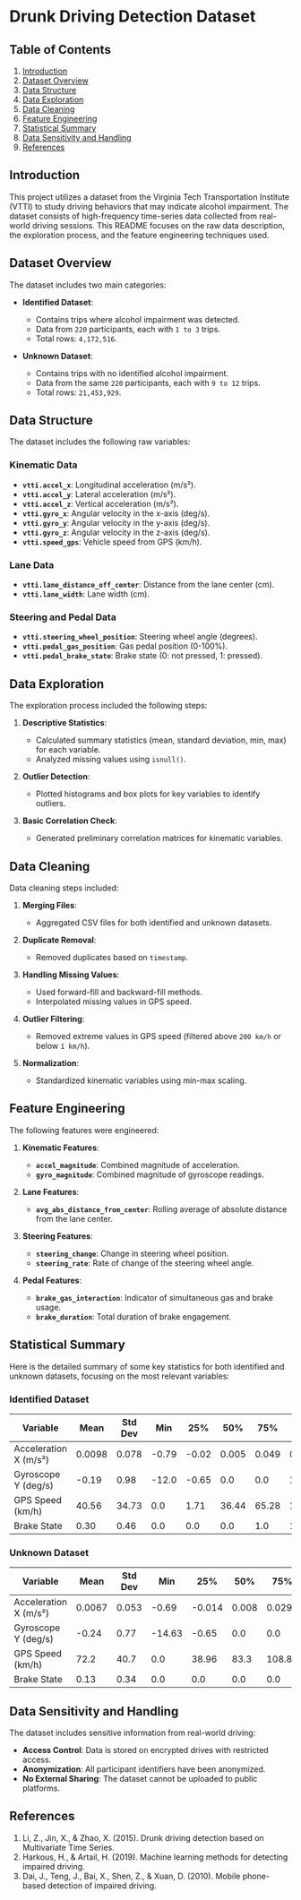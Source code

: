 # Drunk Driving Detection Dataset

## Table of Contents
1. [Introduction](#introduction)
2. [Dataset Overview](#dataset-overview)
3. [Data Structure](#data-structure)
4. [Data Exploration](#data-exploration)
5. [Data Cleaning](#data-cleaning)
6. [Feature Engineering](#feature-engineering)
7. [Statistical Summary](#statistical-summary)
8. [Data Sensitivity and Handling](#data-sensitivity-and-handling)
9. [References](#references)

## Introduction
This project utilizes a dataset from the Virginia Tech Transportation Institute (VTTI) to study driving behaviors that may indicate alcohol impairment. The dataset consists of high-frequency time-series data collected from real-world driving sessions. This README focuses on the raw data description, the exploration process, and the feature engineering techniques used.

## Dataset Overview
The dataset includes two main categories:

- **Identified Dataset**:
  - Contains trips where alcohol impairment was detected.
  - Data from `220` participants, each with `1 to 3` trips.
  - Total rows: `4,172,516`.

- **Unknown Dataset**:
  - Contains trips with no identified alcohol impairment.
  - Data from the same `220` participants, each with `9 to 12` trips.
  - Total rows: `21,453,929`.

## Data Structure
The dataset includes the following raw variables:

### Kinematic Data
- **`vtti.accel_x`**: Longitudinal acceleration (m/s²).
- **`vtti.accel_y`**: Lateral acceleration (m/s²).
- **`vtti.accel_z`**: Vertical acceleration (m/s²).
- **`vtti.gyro_x`**: Angular velocity in the x-axis (deg/s).
- **`vtti.gyro_y`**: Angular velocity in the y-axis (deg/s).
- **`vtti.gyro_z`**: Angular velocity in the z-axis (deg/s).
- **`vtti.speed_gps`**: Vehicle speed from GPS (km/h).

### Lane Data
- **`vtti.lane_distance_off_center`**: Distance from the lane center (cm).
- **`vtti.lane_width`**: Lane width (cm).

### Steering and Pedal Data
- **`vtti.steering_wheel_position`**: Steering wheel angle (degrees).
- **`vtti.pedal_gas_position`**: Gas pedal position (0-100%).
- **`vtti.pedal_brake_state`**: Brake state (0: not pressed, 1: pressed).

## Data Exploration
The exploration process included the following steps:

1. **Descriptive Statistics**:
   - Calculated summary statistics (mean, standard deviation, min, max) for each variable.
   - Analyzed missing values using `isnull()`.

2. **Outlier Detection**:
   - Plotted histograms and box plots for key variables to identify outliers.

3. **Basic Correlation Check**:
   - Generated preliminary correlation matrices for kinematic variables.

## Data Cleaning
Data cleaning steps included:

1. **Merging Files**:
   - Aggregated CSV files for both identified and unknown datasets.

2. **Duplicate Removal**:
   - Removed duplicates based on `timestamp`.

3. **Handling Missing Values**:
   - Used forward-fill and backward-fill methods.
   - Interpolated missing values in GPS speed.

4. **Outlier Filtering**:
   - Removed extreme values in GPS speed (filtered above `200 km/h` or below `1 km/h`).

5. **Normalization**:
   - Standardized kinematic variables using min-max scaling.

## Feature Engineering
The following features were engineered:

1. **Kinematic Features**:
   - **`accel_magnitude`**: Combined magnitude of acceleration.
   - **`gyro_magnitude`**: Combined magnitude of gyroscope readings.

2. **Lane Features**:
   - **`avg_abs_distance_from_center`**: Rolling average of absolute distance from the lane center.

3. **Steering Features**:
   - **`steering_change`**: Change in steering wheel position.
   - **`steering_rate`**: Rate of change of the steering wheel angle.

4. **Pedal Features**:
   - **`brake_gas_interaction`**: Indicator of simultaneous gas and brake usage.
   - **`brake_duration`**: Total duration of brake engagement.

## Statistical Summary
Here is the detailed summary of some key statistics for both identified and unknown datasets, focusing on the most relevant variables:

### Identified Dataset
| Variable                  | Mean   | Std Dev | Min   | 25%   | 50%   | 75%   | Max   |
|---------------------------|--------|---------|-------|-------|-------|-------|-------|
| Acceleration X (m/s²)     | 0.0098 | 0.078   | -0.79 | -0.02 | 0.005 | 0.049 | 0.38  |
| Gyroscope Y (deg/s)       | -0.19  | 0.98    | -12.0 | -0.65 | 0.0   | 0.0   | 19.19 |
| GPS Speed (km/h)          | 40.56  | 34.73   | 0.0   | 1.71  | 36.44 | 65.28 | 114.63|
| Brake State               | 0.30   | 0.46    | 0.0   | 0.0   | 0.0   | 1.0   | 1.0   |

### Unknown Dataset
| Variable                  | Mean   | Std Dev | Min   | 25%   | 50%   | 75%   | Max   |
|---------------------------|--------|---------|-------|-------|-------|-------|-------|
| Acceleration X (m/s²)     | 0.0067 | 0.053   | -0.69 | -0.014| 0.008 | 0.029 | 0.44  |
| Gyroscope Y (deg/s)       | -0.24  | 0.77    | -14.63| -0.65 | 0.0   | 0.0   | 19.84 |
| GPS Speed (km/h)          | 72.2   | 40.7    | 0.0   | 38.96 | 83.3  | 108.87| 126.81|
| Brake State               | 0.13   | 0.34    | 0.0   | 0.0   | 0.0   | 0.0   | 1.0   |

## Data Sensitivity and Handling
The dataset includes sensitive information from real-world driving:

- **Access Control**: Data is stored on encrypted drives with restricted access.
- **Anonymization**: All participant identifiers have been anonymized.
- **No External Sharing**: The dataset cannot be uploaded to public platforms.

## References
1. Li, Z., Jin, X., & Zhao, X. (2015). Drunk driving detection based on Multivariate Time Series.
2. Harkous, H., & Artail, H. (2019). Machine learning methods for detecting impaired driving.
3. Dai, J., Teng, J., Bai, X., Shen, Z., & Xuan, D. (2010). Mobile phone-based detection of impaired driving.

